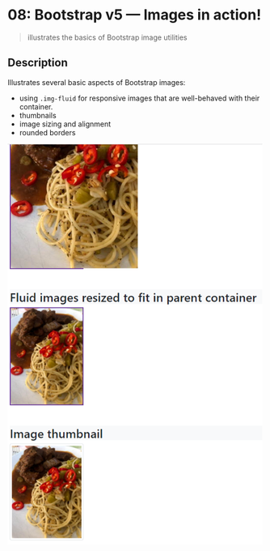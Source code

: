# 08: Bootstrap v5 &mdash; Images in action!
> illustrates the basics of Bootstrap image utilities

## Description

Illustrates several basic aspects of Bootstrap images:
+ using `.img-fluid` for responsive images that are well-behaved with their container.
+ thumbnails
+ image sizing and alignment
+ rounded borders


![Images](docs/images/images.png)
